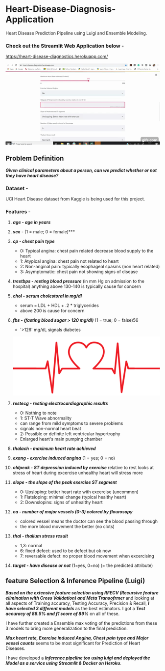 # Heart-Disease-Diagnosis-Application
Heart Disease Prediction Pipeline using Luigi and Ensemble Modeling.

### Check out the Streamlit Web Application below - 
https://heart-disease-diagnostics.herokuapp.com/

![Heart Disease Diagnosis Assistant Demo](Data/Demo.gif)


## Problem Definition

***Given clinical parameters about a person, can we predict whether or not they have heart disease?***

### Dataset - 
UCI Heart Disease dataset from Kaggle is being used for this project. 

### Features - 

1. ***age - age in years***
2. ***sex*** - (1 = male; 0 = female)***
3. ***cp - chest pain type***
    - 0: Typical angina: chest pain related decrease blood supply to the heart
    - 1: Atypical angina: chest pain not related to heart
    - 2: Non-anginal pain: typically esophageal spasms (non heart related)
    - 3: Asymptomatic: chest pain not showing signs of disease
4. ***trestbps - resting blood pressure*** (in mm Hg on admission to the hospital) anything above 130-140 is typically cause for concern
5. ***chol - serum cholestoral in mg/dl***
    - serum = LDL + HDL + .2 * triglycerides
    - above 200 is cause for concern
6. ***fbs - (fasting blood sugar > 120 mg/dl)*** (1 = true; 0 = false)56
    - '>126' mg/dL signals diabetes
    
    ![Img](https://github.com/Nikhilkohli1/Data-Science-Machine-Learning/blob/master/Heart%20Disease%20Classification%20Web%20App/Data/beat.jpg)


7. ***restecg - resting electrocardiographic results***
    - 0: Nothing to note
    - 1: ST-T Wave abnormality
    - can range from mild symptoms to severe problems
    - signals non-normal heart beat
    - 2: Possible or definite left ventricular hypertrophy
    - Enlarged heart's main pumping chamber
8. ***thalach - maximum heart rate achieved***
9. ***exang - exercise induced angina*** (1 = yes; 0 = no)
10. ***oldpeak - ST depression induced by exercise*** relative to rest looks at stress of heart during excercise unhealthy heart will stress more
11. ***slope - the slope of the peak exercise ST segment***
    - 0: Upsloping: better heart rate with excercise (uncommon)
    - 1: Flatsloping: minimal change (typical healthy heart)
    - 2: Downslopins: signs of unhealthy heart
12. ***ca - number of major vessels (0-3) colored by flourosopy***
    - colored vessel means the doctor can see the blood passing through
    - the more blood movement the better (no clots)
13. ***thal - thalium stress result***
    - 1,3: normal
    - 6: fixed defect: used to be defect but ok now
    - 7: reversable defect: no proper blood movement when excercising
14. ***target - have disease or not*** (1=yes, 0=no) (= the predicted attribute)


## feature Selection & Inference Pipeline (Luigi)

***Based on the extensive feature selection using RFECV (Recursive feature elimination with Cross Validation) and Meta Transofrmer*** and looking at all aspects of Training accuracy, Testing Accuracy, Precision & Recall, ***I have selected 3 different models*** as the best estimators. I got a ***Test accuracy of 88.5% and f1 score of 89%*** on all of these.

I have further created a Ensemble max voting of the predictions from these 3 models to bring more generalization to the final prediction.

***Max heart rate, Exercise induced Angina, Chest pain type and Major vessel counts*** seems to be most significant for Prediction of Heart Diseases.

I have developed a ***Inference pipeline too using luigi and deployed the Model as a service using Streamlit & Docker on Heroku***. 

